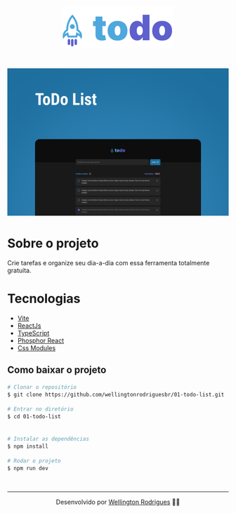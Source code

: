 <h1 align="center">
  <img src="./public/assets/Logo.svg">
</h1>

<h1 align="center">
  <img src="./public/assets/Capa.png">
</h1>

# Sobre o projeto

<p>Crie tarefas e organize seu dia-a-dia com essa ferramenta totalmente gratuita.
</p>

# Tecnologias

- [Vite](https://vitejs.dev/)
- [ReactJs](https://reactjs.org/)
- [TypeScript](https://www.typescriptlang.org/)
- [Phosphor React](https://github.com/phosphor-icons/phosphor-react)
- [Css Modules](https://github.com/css-modules/css-modules)

## Como baixar o projeto

```bash
# Clonar o repositório
$ git clone https://github.com/wellingtonrodriguesbr/01-todo-list.git

# Entrar no diretório
$ cd 01-todo-list


# Instalar as dependências
$ npm install

# Rodar o projeto
$ npm run dev
```

<br/>
<hr/>

<p align="center">Desenvolvido por <a href="https://www.linkedin.com/in/wellingtonrodriguesbr/" target="_blank">Wellington Rodrigues</a> ✌🏽</p>
